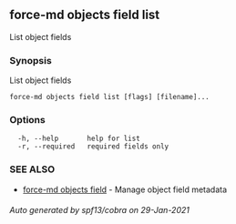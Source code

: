 ## force-md objects field list

List object fields

### Synopsis

List object fields

```
force-md objects field list [flags] [filename]...
```

### Options

```
  -h, --help       help for list
  -r, --required   required fields only
```

### SEE ALSO

* [force-md objects field](force-md_objects_field.md)	 - Manage object field metadata

###### Auto generated by spf13/cobra on 29-Jan-2021
